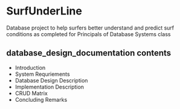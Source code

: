 # SurfUnderLine
Database project to help surfers better understand and predict surf conditions as completed for Principals of Database Systems class

## database_design_documentation contents
- Introduction
- System Requriements
- Database Design Description
- Implementation Description 
- CRUD Matrix
- Concluding Remarks

